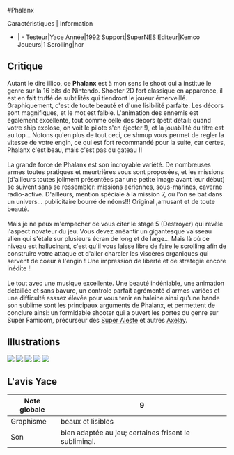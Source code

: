 #Phalanx

Caractéristiques | Information
- | -
Testeur|Yace
Année|1992
Support|SuperNES
Editeur|Kemco
Joueurs|1
Scrolling|hor

## Critique
Autant le dire illico, ce <b>Phalanx</b> est à mon sens le shoot qui a institué le genre sur la 16 bits de Nintendo. Shooter 2D fort classique en apparence, il est en fait truffé de subtilités qui tiendront le joueur émerveillé. Graphiquement, c'est de toute beauté et d'une lisibilité parfaite. Les décors sont magnifiques, et le mot est faible. L'animation des ennemis est également excellente, tout comme celle des décors (petit détail: quand votre ship explose, on voit le pilote s'en éjecter !), et la jouabilité du titre est au top... Notons qu'en plus de tout ceci, ce shmup vous permet de regler la vitesse de votre engin, ce qui est fort recommandé pour la suite, car certes, Phalanx c'est beau, mais c'est pas du gateau !!<br/><br/>La grande force de Phalanx est son incroyable variété. De nombreuses armes toutes pratiques et meurtrières vous sont proposées, et les missions (d'ailleurs toutes joliment présentées par une petite image avant leur début) se suivent sans se ressembler: missions aériennes, sous-marines, caverne radio-active. D'ailleurs, mention spéciale à la mission 7, où l'on se bat dans un univers... publicitaire bourré de néons!!! Original ,amusant et de toute beauté.<br/><br/>Mais je ne peux m'empecher de vous citer le stage 5 (Destroyer) qui revèle l'aspect novateur du jeu. Vous devez anéantir un gigantesque vaisseau alien qui s'étale sur plusieurs écran de long et de large... Mais là où ce niveau est hallucinant, c'est qu'il vous laisse libre de faire le scrolling afin de construire votre attaque et d'aller charcler les viscères organiques qui servent de coeur à l'engin ! Une impression de liberté et de strategie encore inédite !!<br/><br/>Le tout avec une musique excellente. Une beauté indéniable, une animation détaillée et sans bavure, un controle parfait agrémenté d'armes variées et une difficulté asssez élevée pour vous tenir en haleine ainsi qu'une bande son sublime sont les principaux arguments de Phalanx, et permettent de conclure ainsi: un formidable shooter qui a ouvert les portes du genre sur Super Famicom, précurseur des <a href="http://www.shmup.com/index.php?page=fiche&id=114">Super Aleste</a> et autres <a href="http://www.shmup.com/index.php?page=fiche&id=182">Axelay</a>.

## Illustrations
![](http://www.shmup.com/images/thumbs/img_fiche_1_732.gif)
![](http://www.shmup.com/images/thumbs/img_fiche_2_732.gif)
![](http://www.shmup.com/images/thumbs/img_fiche_3_732.gif)
![](http://www.shmup.com/images/thumbs/img_fiche_4_732.gif)
![](http://www.shmup.com/images/thumbs/)

## L'avis Yace
Note globale|9
-|-
Graphisme|beaux et lisibles
Son|bien adaptée au jeu; certaines frisent le subliminal.

